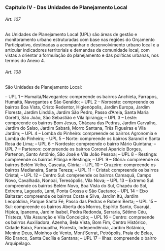 
### Capítulo IV -  Das Unidades de Planejamento Local

###### Art. 107
As Unidades de Planejamento Local (UPL) são áreas de gestão e monitoramento urbano estruturadas com base nas regiões do Orçamento Participativo, destinadas a acompanhar o desenvolvimento urbano local e a articular indicadores territoriais e demandas da comunidade local, com vistas a orientar a formulação do planejamento e das políticas urbanas, nos termos do Anexo 4.

###### Art. 108
São Unidades de Planejamento Local:

– UPL 1 – Humaitá/Navegantes: compreende os bairros Anchieta, Farrapos, Humaitá, Navegantes e São Geraldo;
– UPL 2 – Noroeste: compreende os bairros Boa Vista, Cristo Redentor, Higienópolis, Jardim Europa, Jardim Floresta, Jardim Lindóia, Jardim São Pedro, Passo d’Areia, Santa Maria Goretti, São João, São Sebastião e Vila Ipiranga;
– UPL 3 – Leste: compreende os bairros Bom Jesus, Chácara das Pedras, Jardim Carvalho, Jardim do Salso, Jardim Sabará, Morro Santana, Três Figueiras e Vila Jardim;
– UPL 4 – Lomba do Pinheiro: compreende os bairros Agronomia e Lomba do Pinheiro;
– UPL 5 – Norte: compreende os bairros Sarandi e Santa Rosa de Lima;
– UPL 6 – Nordeste: compreende o bairro Mário Quintana;
– UPL 7 – Partenon: compreende os bairros Coronel Aparício Borges, Partenon, Santo Antônio, São José e Vila João Pessoa;
– UPL 8 – Restinga: compreende os bairros Pitinga e Restinga;
– UPL 9 – Glória: compreende os bairros Belém Velho, Cascata, Glória;
– UPL 10 – Cruzeiro: compreende os bairros Medianeira, Santa Tereza;
– UPL 11 – Cristal: compreende os bairros Cristal;
– UPL 12 – Centro Sul: compreende os bairros Camaquã, Campo Novo, Cavalhada, Nonoai, Teresópolis, Vila Nova;
– UPL 13 – Extremo Sul: compreende os bairros Belém Novo, Boa Vista do Sul, Chapéu do Sol, Extrema, Lageado, Lami, Ponta Grossa e São Caetano;
– UPL 14 – Eixo Baltazar: compreende os bairros Costa e Silva, Jardim Itú, Jardim Leopoldina, Parque Santa Fé, Passo das Pedras e Rubem Berta;
– UPL 15 – Sul: compreende os bairros Aberta dos Morros, Espírito Santo, Guarujá, Hípica, Ipanema, Jardim Isabel, Pedra Redonda, Serraria, Sétimo Céu, Tristeza, Vila Assunção e Vila Conceição;
– UPL 16 – Centro: compreende os bairros Auxiliadora, Azenha, Bela Vista, Bom Fim, Centro Histórico, Cidade Baixa, Farroupilha, Floresta, Independência, Jardim Botânico, Menino Deus, Moinhos de Vento, Mont’Serrat, Petrópolis, Praia de Belas, Rio Branco, Santa Cecília e Santana;
– UPL 17 – Ilhas: compreende o bairro Arquipélago.
